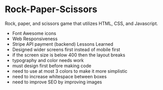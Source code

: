 # Rock-Paper-Scissors
Rock, paper, and scissors game that utilizes HTML, CSS, and Javascript.
- Font Awesome icons
- Web Responsiveness
- Stripe API payment (backend)
Lessons Learned
- Designed wider screens first instead of mobile first
- if the screen size is below 400 then the layout breaks
- typography and color needs work
- must design first before making code
- need to use at most 3 colors to make it more simplistic
- need to increase whitespace between boxes
- need to improve SEO by improving images